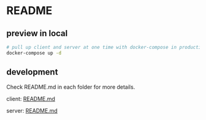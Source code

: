 # README


## preview in local
```sh
# pull up client and server at one time with docker-compose in production mode
docker-compose up -d
```


## development

Check README.md in each folder for more details.

client: [README.md](./compress-ui-fe/README.md)

server: [README.md](./flask-model/README.md)
